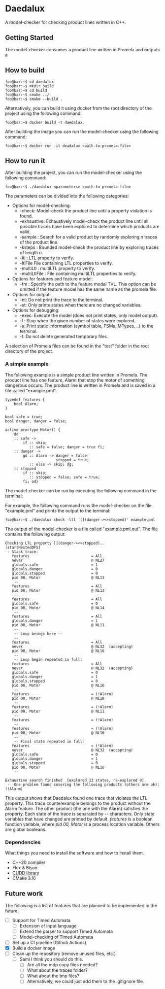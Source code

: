 # Daedalux

A model-checker for checking product lines written in C++.

## Getting Started

The model-checker consumes a product line written in Promela and outputs a

## How to build

```console
foo@bar:~$ cd daedalux
foo@bar:~$ mkdir build
foo@bar:~$ cd build
foo@bar:~$ cmake ../
foo@bar:~$ cmake --build .
```

Alternatively, you can build it using docker from the root directory of the project using the following command:

```console
foo@bar:~$ docker build -t daedalux.
```

After building the image you can run the model-checker using the following command:

```console
foo@bar:~$ docker run -it deadalux <path-to-promela-file> 
```

## How to run it

After building the project, you can run the model-checker using the following command:

```console
foo@bar:~$ ./daedalux <parameters> <path-to-promela-file> 
```

The parameters can be divided into the following categories:
* Options for model-checking:
  * -check: Model-check the product line until a property violation is found.
  * -exhaustive: Exhaustively model-check the product line until all possible traces have been explored to determine which products are valid.
  * -sample <number>: Search for a valid product by randomly exploring *n* traces of the product line.
  * -ksteps <number>: Bounded model-check the product line by exploring traces of length *n*.
  * -ltl <string>: LTL property to verify.
  * -ltlFile <path> File containing LTL properties to verify.
  * -multiLtl <string>: multiLTL property to verify.
  * -multiLtlFile <path>: File containing multiLTL properties to verify.
* Options for features and feature model:
  * -fm <path>: Specify the path to the feature model TVL. This option can be omitted if the feature model has the same name as the promela file.
* Options for output:
  * -nt: Do not print the trace to the terminal.
  * -st: Only prints states when there are no changed variables.
* Options for debugging:
  * -exec: Execute the model (does not print states, only model output).
  * -l <number>:  Stop when the given number of states were explored.
  * -s: Print static information (symbol table, FSMs, MTypes, ..) to the terminal.
  * -t: Do not delete generated temporary files.

A selection of Promela files can be found in the "test" folder in the root directory of the project.

###  A simple example

The following example is a simple product line written in Promela. The product line has one feature, Alarm that stop the motor of something dangerous occurs. The product line is written in Promela and is saved in a file called "example.pml".

```promela
typedef features {
    bool Alarm;
}

bool safe = true;
bool danger, danger = false;

active proctype Motor() {
    do
    :: safe ->
        if :: skip;
           :: safe = false; danger = true fi;
    :: danger ->
        gd :: Alarm -> danger = false; 
                       stopped = true;
           :: else -> skip; dg;
    :: stopped
        if :: skip;
           :: stopped = false; safe = true; 
        fi; od}
```

The model-checker can be run by executing the following command in the terminal:

For example, the following command runs the model-checker on the file "example.pml" and prints the output to the terminal:

```console
foo@bar:~$ ./daedalux check -ltl '[](danger-><>stopped)' example.pml
```

The output of the model-checker is a file called "example.pml.out". The file contains the following output:

```console
Checking LTL property [](danger-><>stopped)..
[startNestedDFS]
 - Stack trace:
   features                            = All
   never                               @ NL27 
   globals.safe                        = 1
   globals.danger                      = 0
   globals.stopped                     = 0
   pid 00, Motor                       @ NL11
    --
   features                            = All
   pid 00, Motor                       @ NL13
    --
   features                            = All
   globals.safe                        = 0
   pid 00, Motor                       @ NL14
    --
   features                            = All
   globals.danger                      = 1
   pid 00, Motor                       @ NL11
    --
    -- Loop beings here --
    --
   features                            = All
   never                               @ NL32  (accepting)
   pid 00, Motor                       @ NL16
    --
    -- Loop begin repeated in full:
   features                            = All
   never                               @ NL32  (accepting)
   globals.safe                        = 0
   globals.danger                      = 1
   globals.stopped                     = 0
   pid 00, Motor                       @ NL16
    --
   features                            = (!Alarm)
   pid 00, Motor                       @ NL18
    --
   features                            = (!Alarm)
   pid 00, Motor                       @ NL11
    --
   features                            = (!Alarm)
    --
   features                            = (!Alarm)
   pid 00, Motor                       @ NL16
    --
    -- Final state repeated in full:
   features                            = (!Alarm)
   never                               @ NL32  (accepting)
   globals.safe                        = 0
   globals.danger                      = 1
   globals.stopped                     = 0
   pid 00, Motor                       @ NL16
    --

Exhaustive search finished  [explored 13 states, re-explored 0].
 -  One problem found covering the following products (others are ok):
(!Alarm)
```
This output shows that Daedalux found one trace that violates the LTL property. This trace counterexample belongs to the product without the Alarm feature. The other product (the one with the Alarm) satisfies the property.
Each state of the trace is separated by -- characters. Only state variables that have changed are printed by default. *features* is a boolean function variable, where *pid 00, Motor* is a process location variable. Others are global booleans.

### Dependencies

What things you need to install the software and how to install them.

- C++20 compiler
- Flex & Bison
- [CUDD library](https://github.com/ivmai/cudd)
- CMake 3.16

## Future work

The following is a list of features that are planned to be implemented in the future.

- [ ] Support for Timed Automata
  - [ ] Extension of input language
  - [ ] Extend the parser to support Timed Automata
  - [ ] Model-checking of Timed Automata
- [ ] Set up a CI pipeline (Github Actions)
- [x] Build a docker image
- [ ] Clean up the repository (remove unused files, etc.)
  - [ ] Sami I think you should do this.
    - [ ] Are all the mdp copy files needed?
    - [ ] What about the traces folder?
    - [ ] What about the tmp files?
    - [ ] Alternatively, we could just add them to the .gitignore file.
